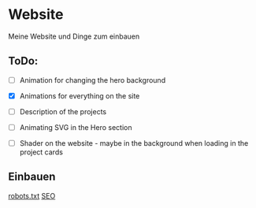 # Website

Meine Website und Dinge zum einbauen

## ToDo:
- [ ] Animation for changing the hero background
- [x] Animations for everything on the site
- [ ] Description of the projects

- [ ] Animating SVG in the Hero section
- [ ] Shader on the website - maybe in the background when loading in the project cards

## Einbauen
[robots.txt](https://github.com/alextim/astro-lib/tree/main/packages/astro-robots-txt#readme)
[SEO](https://github.com/jonasmerlin/astro-seo#readme)
